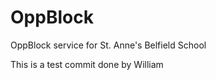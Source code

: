 # OppBlock
OppBlock service for St. Anne's Belfield School 

This is a test commit done by William

